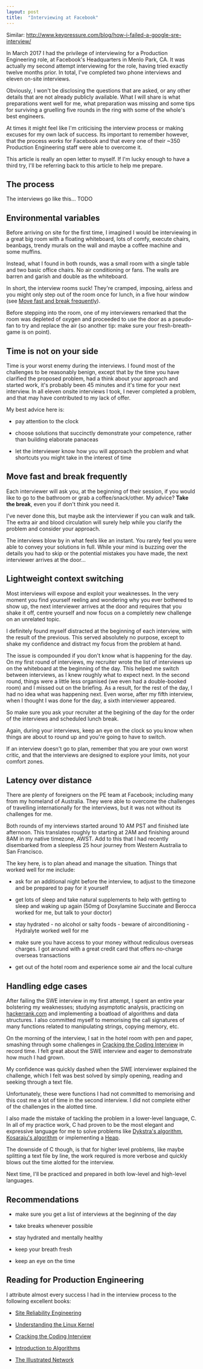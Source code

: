 ```yaml
---
layout: post
title:  "Interviewing at Facebook"
---
```


Similar: http://www.keypressure.com/blog/how-i-failed-a-google-sre-interview/

In March 2017 I had the privilege of interviewing for a Production Engineering
role, at Facebook's Headquarters in Menlo Park, CA. It was actually my second
attempt interviewing for the role, having tried exactly twelve months prior. In
total, I've completed two phone interviews and eleven on-site interviews.

Obviously, I won't be disclosing the questions that are asked, or any other
details that are not already publicly available. What I will share is what
preparations went well for me, what preparation was missing and some tips for
surviving a gruelling five rounds in the ring with some of the whole's best
engineers.

At times it might feel like I'm criticising the interview process or making
excuses for my own lack of success. Its important to remember however, that the
process _works_ for Facebook and that every one of their ~350 Production
Engineering staff were able to overcome it.

This article is really an open letter to myself. If I'm lucky enough to have a
third try, I'll be referring back to this article to help me prepare.


## The process

The interviews go like this... TODO

## Environmental variables

Before arriving on site for the first time, I imagined I would be interviewing
in a great big room with a floating whiteboard, lots of comfy, execute chairs,
beanbags, trendy murals on the wall and maybe a coffee machine and some muffins.

Instead, what I found in both rounds, was a small room with a single table and
two basic office chairs. No air conditioning or fans. The walls are barren and
garish and double as the whiteboard.

In short, the interview rooms suck! They're cramped, imposing, airless and you
might only step out of the room once for lunch, in a five hour window (see
[Move fast and break frequently](#move-fast-and-break-frequently)).

Before stepping into the room, one of my interviewers remarked that the room was
depleted of oxygen and proceeded to use the door as a pseudo-fan to try and
replace the air (so another tip: make sure your fresh-breath-game is on point).

## Time is not on your side

Time is your worst enemy during the interviews. I found most of the challenges
to be reasonably benign, except that by the time you have clarified the proposed
problem, had a think about your approach and started work, it's probably been 45
minutes and it's time for your next interview. In all eleven onsite interviews I
took, I never completed a problem, and that may have contributed to my lack of
offer.

My best advice here is:

- pay attention to the clock

- choose solutions that succinctly demonstrate your competence, rather than
  building elaborate panaceas

- let the interviewer know how you will approach the problem and what shortcuts
  you might take in the interest of time

## Move fast and break frequently

Each interviewer will ask you, at the beginning of their session, if you would
like to go to the bathroom or grab a coffee/snack/other. My advice? __Take the
break__, even you if don't think you need it.

I've never done this, but maybe ask the interviewer if you can walk and talk.
The extra air and blood circulation will surely help while you clarify the
problem and consider your approach.

The interviews blow by in what feels like an instant. You rarely feel you were
able to convey your solutions in full. While your mind is buzzing over the
details you had to skip or the potential mistakes you have made, the next
interviewer arrives at the door...

## Lightweight context switching

Most interviews will expose and exploit your weaknesses. In the very moment you
find yourself reeling and wondering why you ever bothered to show up, the next
interviewer arrives at the door and requires that you shake it off, centre
yourself and now focus on a completely new challenge on an unrelated topic.

I definitely found myself distracted at the beginning of each interview, with
the result of the previous. This served absolutely no purpose, except to shake
my confidence and distract my focus from the problem at hand.

The issue is compounded if you don't know what is happening for the day. On my
first round of interviews, my recruiter wrote the list of interviews up on the
whiteboard at the beginning of the day. This helped me switch between
interviews, as I knew roughly what to expect next. In the second round, things
were a little less organised (we even had a double-booked room) and I missed out
on the briefing. As a result, for the rest of the day, I had no idea what was
happening next. Even worse, after my fifth interview, when I thought I was done
for the day, a sixth interviewer appeared.

So make sure you ask your recruiter at the begining of the day for the order
of the interviews and scheduled lunch break.

Again, during your interviews, keep an eye on the clock so you know when things
are about to round up and you're going to have to switch.

If an interview doesn't go to plan, remember that you are your own worst critic,
and that the interviews are designed to explore your limits, not your comfort
zones.

## Latency over distance

There are plenty of foreigners on the PE team at Facebook; including many from
my homeland of Australia. They were able to overcome the challenges of
travelling internationally for the interviews, but it was not without its
challenges for me.

Both rounds of my interviews started around 10 AM PST and finished late
afternoon. This translates roughly to starting at 2AM and finishing around 8AM
in my native timezone, AWST. Add to this that I had recently disembarked from
a sleepless 25 hour journey from Western Australia to San Francisco.

The key here, is to plan ahead and manage the situation. Things that worked well
for me include:

- ask for an additional night before the interview, to adjust to the timezone
  and be prepared to pay for it yourself

- get lots of sleep and take natural supplements to help with getting to sleep
  and waking up again (50mg of Doxylamine Succinate and Berocca worked for me,
  but talk to your doctor)

- stay hydrated - no alcohol or salty foods - beware of airconditioning - 
  Hydralyte worked well for me

- make sure you have access to your money without rediculous overseas charges.
  I got around with a great credit card that offers no-charge overseas
  transactions

- get out of the hotel room and experience some air and the local culture


## Handling edge cases

After failing the SWE interview in my first attempt, I spent an entire year
bolstering my weaknesses; studying asymptotic analysis, practicing on
[hackerrank.com](https://www.hackerrank.com/) and implementing a boatload of
algorithms and data structures. I also committed myself to memorising the call
signatures of many functions related to manipulating strings, copying memory,
etc.

On the morning of the interview, I sat in the hotel room with pen and paper,
smashing through some challenges in [Cracking the Coding Interview](http://www.crackingthecodinginterview.com/)
in record time. I felt great about the SWE interview and eager to demonstrate
how much I had grown.

My confidence was quickly dashed when the SWE interviewer explained the
challenge, which I felt was best solved by simply opening, reading and seeking
through a text file.

Unfortunately, these were functions I had not committed to memorising and this
cost me a lot of time in the second interview. I did not complete
either of the challenges in the alotted time.

I also made the mistake of tackling the problem in a lower-level language, C. In
all of my practice work, C had proven to be the most elegant and expressive
language for me to solve problems like
[Dykstra's algorithm](https://en.wikipedia.org/wiki/Dijkstra%27s_algorithm),
[Kosaraju's algorithm](https://en.wikipedia.org/wiki/Kosaraju's_algorithm) or
implementing a [Heap](https://en.wikipedia.org/wiki/Heap_(data_structure)).

The downside of C though, is that for higher level problems, like maybe
splitting a text file by line, the work required is more verbose and quickly
blows out the time alotted for the interview.

Next time, I'll be practiced and prepared in both low-level and high-level
languages.


## Recommendations

- make sure you get a list of interviews at the beginning of the day

- take breaks whenever possible

- stay hydrated and mentally healthy

- keep your breath fresh

- keep an eye on the time

## Reading for Production Engineering

I attribute almost every success I had in the interview process to the following
excellent books:

- [Site Reliability Engineering](https://landing.google.com/sre/book.html)

- [Understanding the Linux Kernel](http://shop.oreilly.com/product/9780596005658.do)

- [Cracking the Coding Interview](http://www.crackingthecodinginterview.com/)

- [Introduction to Algorithms](https://mitpress.mit.edu/books/introduction-algorithms)

- [The Illustrated Network](http://www.wgoralski.com/the-illustrated-network.html)
